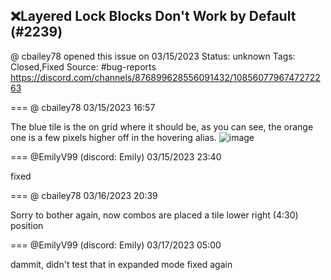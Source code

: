 ## ❌Layered Lock Blocks Don't Work by Default (#2239)
@ cbailey78 opened this issue on 03/15/2023
Status: unknown
Tags: Closed,Fixed
Source: #bug-reports https://discord.com/channels/876899628556091432/1085607796747272263


=== @ cbailey78 03/15/2023 16:57

The blue tile is the on grid where it should be, as you can see, the orange one is a few pixels higher off in the hovering alias.
![image](https://cdn.discordapp.com/attachments/1085607796747272263/1085607796977967144/image.png?ex=65e8a08c&is=65d62b8c&hm=df4c3a24a7c3cede0dbf2bf1d5d6fb59ebd1728b13e0bd0651be82b6dd2634e4&)

=== @EmilyV99 (discord: Emily) 03/15/2023 23:40

fixed

=== @ cbailey78 03/16/2023 20:39

Sorry to bother again, now combos are placed a tile lower right (4:30) position

=== @EmilyV99 (discord: Emily) 03/17/2023 05:00

dammit, didn't test that in expanded mode
fixed again
